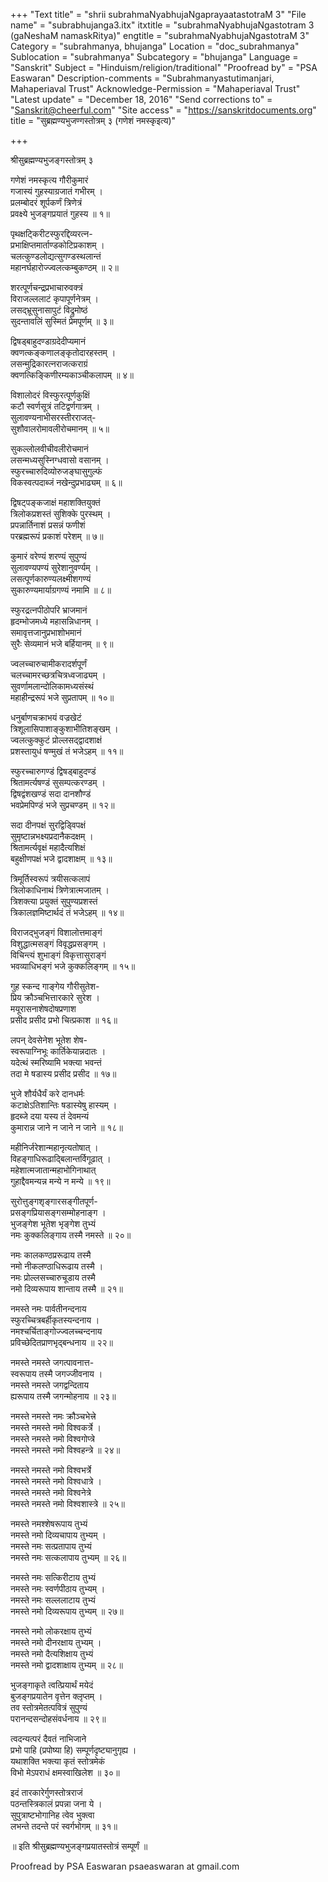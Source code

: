 +++
"Text title" = "shrii subrahmaNyabhujaNgaprayaatastotraM 3"
"File name" = "subrabhujanga3.itx"
itxtitle = "subrahmaNyabhujaNgastotram 3 (gaNeshaM namaskRitya)"
engtitle = "subrahmaNyabhujaNgastotraM 3"
Category = "subrahmanya, bhujanga"
Location = "doc_subrahmanya"
Sublocation = "subrahmanya"
Subcategory = "bhujanga"
Language = "Sanskrit"
Subject = "Hinduism/religion/traditional"
"Proofread by" = "PSA Easwaran"
Description-comments = "Subrahmanyastutimanjari, Mahaperiaval Trust"
Acknowledge-Permission = "Mahaperiaval Trust"
"Latest update" = "December 18, 2016"
"Send corrections to" = "Sanskrit@cheerful.com"
"Site access" = "https://sanskritdocuments.org"
title = "सुब्रह्मण्यभुजण्गस्तोत्रम् ३ (गणेशं नमस्कृइत्य)"

+++
  
 श्रीसुब्रह्मण्यभुजङ्गस्तोत्रम् ३   
  
गणेशं नमस्कृत्य गौरीकुमारं  
गजास्यं गुहस्याग्रजातं गभीरम् ।  
प्रलम्बोदरं शूर्पकर्णं त्रिणेत्रं  
प्रवक्ष्ये भुजङ्गप्रयातं गुहस्य ॥ १॥  
  
पृथक्षट्किरीटस्फुरद्दिव्यरत्न-  
प्रभाक्षिप्तमार्ताण्डकोटिप्रकाशम् ।  
चलत्कुण्डलोद्यत्सुगण्डस्थलान्तं  
महानर्घहारोज्ज्वलत्कम्बुकण्ठम् ॥ २॥  
  
शरत्पूर्णचन्द्रप्रभाचारुवक्त्रं  
विराजल्ललाटं कृपापूर्णनेत्रम् ।  
लसद्भ्रूसुनासापुटं विद्रुमोष्ठं  
सुदन्तावलिं सुस्मितं प्रेमपूर्णम् ॥ ३॥  
  
द्विषड्बाहुदण्डाग्रदेदीप्यमानं  
क्वणत्कङ्कणालङ्कृतोदारहस्तम् ।  
लसन्मुद्रिकारत्नराजत्कराग्रं  
क्वणत्किङ्किणीरम्यकाञ्चीकलापम् ॥ ४॥  
  
विशालोदरं विस्फुरत्पूर्णकुक्षिं  
कटौ स्वर्णसूत्रं तटिद्वर्णगात्रम् ।  
सुलावण्यनाभीसरस्तीरराजत्-  
सुशौवालरोमावलीरोचमानम् ॥ ५॥  
  
सुकल्लोलवीचीवलीरोचमानं  
लसन्मध्यसुस्निग्धवासो वसानम् ।  
स्फुरच्चारुदिव्योरुजङ्घासुगुल्फं  
विकस्वत्पदाब्जं नखेन्दुप्रभाढ्यम् ॥ ६॥  
  
द्विषट्पङ्कजाक्षं महाशक्तियुक्तं  
त्रिलोकप्रशस्तं सुशिक्के पुरस्थम् ।  
प्रपन्नार्तिनाशं प्रसन्नं फणीशं  
परब्रह्मरूपं प्रकाशं परेशम् ॥ ७॥  
  
कुमारं वरेण्यं शरण्यं सुपुण्यं  
सुलावण्यपण्यं सुरेशानुवर्ण्यम् ।  
लसत्पूर्णकारुण्यलक्ष्मीशगण्यं  
सुकारुण्यमार्याग्रगण्यं नमामि ॥ ८॥  
  
स्फुरद्रत्नपीठोपरि भ्राजमानं  
हृदम्भोजमध्ये महासन्निधानम् ।  
समावृत्तजानुप्रभाशोभमानं  
सुरैः सेव्यमानं भजे बर्हियानम् ॥ ९॥  
  
ज्वलच्चारुचामीकरादर्शपूर्णं  
चलच्चामरच्छत्रचित्रध्वजाढ्यम् ।  
सुवर्णामलान्दोलिकामध्यसंस्थं  
महाहीन्द्ररूपं भजे सुप्रतापम् ॥ १०॥  
  
धनुर्बाणचक्राभयं वज्रखेटं  
त्रिशूलासिपाशाङ्कुशाभीतिशङ्खम् ।  
ज्वलत्कुक्कुटं प्रोल्लसद्द्वादशाक्षं  
प्रशस्तायुधं षण्मुखं तं भजेऽहम् ॥ ११॥  
  
स्फुरच्चारुगण्डं द्विषड्बाहुदण्डं  
श्रितामर्त्यषण्डं सुसम्पत्करण्डम् ।  
द्विषद्वंशखण्डं सदा दानशौण्डं  
भवप्रेमपिण्डं भजे सुप्रचण्डम् ॥ १२॥  
  
सदा दीनपक्षं सुरद्विड्विपक्षं  
सुमृष्टान्नभक्ष्यप्रदानैकदक्षम् ।  
श्रितामर्त्यवृक्षं महादैत्यशिक्षं  
बहुक्षीणपक्षं भजे द्वादशाक्षम् ॥ १३॥  
  
त्रिमूर्तिस्वरूपं त्रयीसत्कलापं  
त्रिलोकाधिनाथं त्रिणेत्रात्मजातम् ।  
त्रिशक्त्या प्रयुक्तं सुपुण्यप्रशस्तं  
त्रिकालज्ञमिष्टार्थदं तं भजेऽहम् ॥ १४॥  
  
विराजद्भुजङ्गं विशालोत्तमाङ्गं  
विशुद्धात्मसङ्गं विवृद्धप्रसङ्गम् ।  
विचिन्त्यं शुभाङ्गं विकृत्तासुराङ्गं  
भवव्याधिभङ्गं भजे कुक्कलिङ्गम् ॥ १५॥  
  
गुह स्कन्द गाङ्गेय गौरीसुतेश-  
प्रिय क्रौञ्चभित्तारकारे सुरेश ।  
मयूरासनाशेषदोषप्रणाश  
प्रसीद प्रसीद प्रभो चित्प्रकाश ॥ १६॥  
  
लपन् देवसेनेश भूतेश शेष-  
स्वरूपाग्निभूः कार्तिकेयान्नदातः ।  
यदेत्थं स्मरिष्यामि भक्त्या भवन्तं  
तदा मे षडास्य प्रसीद प्रसीद ॥ १७॥  
  
भुजे शौर्यधैर्यं करे दानधर्मः  
कटाक्षेऽतिशान्तिः षडास्येषु हास्यम् ।  
हृदब्जे दया यस्य तं देवमन्यं  
कुमारान्न जाने न जाने न जाने ॥ १८॥  
  
महीनिर्जरेशान्महानृत्यतोषात् ।  
विहङ्गाधिरूढाद्बिलान्तर्विगूढात् ।  
महेशात्मजातान्महाभोगिनाथात्  
गुहाद्दैवमन्यन्न मन्ये न मन्ये ॥ १९॥  
  
सुरोत्तुङ्गशृङ्गारसङ्गीतपूर्ण-  
प्रसङ्गप्रियासङ्गसम्मोहनाङ्ग ।  
भुजङ्गेश भूतेश भृङ्गेश तुभ्यं  
नमः कुक्कलिङ्गाय तस्मै नमस्ते ॥ २०॥  
  
नमः कालकण्ठप्ररूढाय तस्मै  
नमो नीकलण्ठाधिरूढाय तस्मै ।  
नमः प्रोल्लसच्चारुचूडाय तस्मै  
नमो दिव्यरूपाय शान्ताय तस्मै ॥ २१॥  
  
नमस्ते नमः पार्वतीनन्दनाय  
स्फुरच्चित्रबर्हीकृतस्यन्दनाय ।  
नमश्चर्चिताङ्गोज्ज्वलच्चन्दनाय  
प्रविच्छेदितप्राणभृद्बन्धनाय ॥ २२॥  
  
नमस्ते नमस्ते जगत्पावनात्त-  
स्वरूपाय तस्मै जगज्जीवनाय ।  
नमस्ते नमस्ते जगद्वन्दिताय  
ह्यरूपाय तस्मै जगन्मोहनाय ॥ २३॥  
  
नमस्ते नमस्ते नमः क्रौञ्चभेत्त्रे  
नमस्ते नमस्ते नमो विश्वकर्त्रे ।  
नमस्ते नमस्ते नमो विश्वगोप्त्रे  
नमस्ते नमस्ते नमो विश्वहन्त्रे ॥ २४॥  
  
नमस्ते नमस्ते नमो विश्वभर्त्रे  
नमस्ते नमस्ते नमो विश्वधात्रे ।  
नमस्ते नमस्ते नमो विश्वनेत्रे  
नमस्ते नमस्ते नमो विश्वशास्त्रे ॥ २५॥  
  
नमस्ते नमश्शेषरूपाय तुभ्यं  
नमस्ते नमो दिव्यचापाय तुभ्यम् ।  
नमस्ते नमः सत्प्रतापाय तुभ्यं  
नमस्ते नमः सत्कलापाय तुभ्यम् ॥ २६॥  
  
नमस्ते नमः सत्किरीटाय तुभ्यं  
नमस्ते नमः स्वर्णपीठाय तुभ्यम् ।  
नमस्ते नमः सल्ललाटाय तुभ्यं  
नमस्ते नमो दिव्यरूपाय तुभ्यम् ॥ २७॥  
  
नमस्ते नमो लोकरक्षाय तुभ्यं  
नमस्ते नमो दीनरक्षाय तुभ्यम् ।  
नमस्ते नमो दैत्यशिक्षाय तुभ्यं  
नमस्ते नमो द्वादशाक्षाय तुभ्यम् ॥ २८॥  
  
भुजङ्गाकृते त्वत्प्रियार्थं मयेदं  
बुजङ्गप्रयातेन वृत्तेन क्लृप्तम् ।  
तव स्तोत्रमेतत्पवित्रं सुपुण्यं  
परानन्दसन्दोहसंवर्धनाय ॥ २९॥  
  
त्वदन्यत्परं दैवतं नाभिजाने  
प्रभो पाहि (प्रपोष्या हि) सम्पूर्णदृष्ट्यानुगृह्य ।  
यथाशक्ति भक्त्या कृतं स्तोत्रमेकं  
विभो मेऽपराधं क्षमस्वाखिलेश ॥ ३०॥  
  
इदं तारकारेर्गुणस्तोत्रराजं  
पठन्तस्त्रिकालं प्रपन्ना जना ये ।  
सुपुत्राष्टभोगानिह त्वेव भुक्त्वा  
लभन्ते तदन्ते परं स्वर्गभोगम् ॥ ३१॥  
  
॥ इति श्रीसुब्रह्मण्यभुजङ्गप्रयातस्तोत्रं सम्पूर्णं ॥  
  
  
  
  
  
Proofread by PSA Easwaran psaeaswaran at gmail.com  
  
